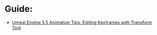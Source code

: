 # Guide:
- [Unreal Engine 5.5 Animation Tips: Editing Keyframes with Transform Tool](https://youtu.be/YXW2YqAIrSE)
